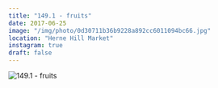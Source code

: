 ```yaml
---
title: "149.1 - fruits"
date: 2017-06-25
image: "/img/photo/0d30711b36b9228a892cc6011094bc66.jpg"
location: "Herne Hill Market"
instagram: true
draft: false
---
```


![149.1 - fruits](/img/photo/0d30711b36b9228a892cc6011094bc66.jpg)
